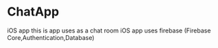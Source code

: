 # ChatApp
iOS app
this is app uses as a chat room iOS app
uses firebase (Firebase Core,Authentication,Database)
